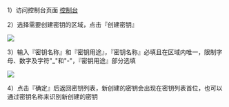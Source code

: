 1）访问控制台页面 [控制台](https://console.qcloud.com/kms)

2）选择需要创建密钥的区域，点击『创建密钥』

![](https://mc.qcloudimg.com/static/img/6375ab317c0f8a296c014bbd0b475156/create_1.png)

3）输入『密钥名称』和『密钥用途』，『密钥名称』必填且在区域内唯一，限制字母、数字及字符"_"和"-"，『密钥用途』部分选填

![](https://mc.qcloudimg.com/static/img/bdc1cc2a1b3193dbb864f694c2829aaf/create_2.png)

4）点击『确定』后返回密钥列表，新创建的密钥会出现在密钥列表首位，也可以通过密钥名称来识别新创建的密钥
